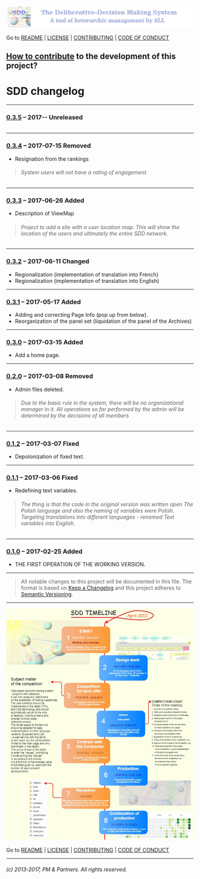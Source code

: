 ![](https://github.com/madrypiotr/SDD/blob/master/client/stylesheets/sdd_baner.jpg) 

Go to [README] | [LICENSE] | [CONTRIBUTING] | [CODE OF CONDUCT] 

## [How to contribute] to the development of this project?

# SDD changelog

---
### [0.3.5] – 2017-- **Unreleased**
>###### 
---
### [0.3.4] – 2017-07-15 **Removed**
* Resignation from the rankings
>###### System users will not have a rating of engagement.
---
### [0.3.3] – 2017-06-26 **Added**
* Description of ViewMap
>###### Project to add a site with a user location map. This will show the location of the users and ultimately the entire SDD network.
---
### [0.3.2] – 2017-06-11 **Changed**
* Regionalization (implementation of translation into French)
* Regionalization (implementation of translation into English)
---
### [0.3.1] – 2017-05-17 **Added**
* Adding and correcting Page Info (pop up from below).
* Reorganization of the panel set (liquidation of the panel of the Archives)
---
### [0.3.0] – 2017-03-15 **Added**
* Add a home page.
---
### [0.2.0] – 2017-03-08 **Removed**
* Admin files deleted.
>###### Due to the basic rule in the system, there will be no organizational manager in it. All operations so far performed by the admin will be determined by the decisions of all members
---
### [0.1.2] – 2017-03-07 **Fixed**
* Depolonization of fixed text.
---
### [0.1.1] – 2017-03-06 **Fixed**
* Redefining text variables.
>###### The thing is that the code in the original version was written open The Polish language and also the naming of variables were Polish. Targeting translations into different languages - renamed Text variables into English.
---
### [0.1.0] – 2017-02-25 **Added**
* THE FIRST OPERATION OF THE WORKING VERSION.

---
> All notable changes to this project will be documented in this file.
> The format is based on [Keep a Changelog](http://keepachangelog.com/)
> and this project adheres to [Semantic Versioning](http://semver.org/).

---

![](https://github.com/madrypiotr/SDD/blob/master/client/stylesheets/SDD_TIMELINE.jpg) 

Go to [README] | [LICENSE] | [CONTRIBUTING] | [CODE OF CONDUCT] 

---
###### (c) 2013-2017, PM & Partners. All rights reserved.

[0.3.5]: https://github.com/madrypiotr/SDD
[0.3.4]: https://github.com/madrypiotr/SDD/commit/fe41e173ba88ee22e05f49a503d7a7852d9d8185
[0.3.3]: https://github.com/madrypiotr/SDD/commits?author=madrypiotr&since=2017-06-25T22:00:00Z&until=2017-06-26T22:00:00Z
[0.3.2]: https://github.com/madrypiotr/SDD/commits?author=madrypiotr&since=2017-06-10T22:00:00Z&until=2017-06-11T22:00:00Z
[0.3.1]: https://github.com/madrypiotr/SDD/commits?author=madrypiotr&since=2017-05-16T22:00:00Z&until=2017-05-17T22:00:00Z
[0.3.0]: https://github.com/madrypiotr/SDD/commit/b9a6d5d80d5e6f69b648559b003f37658d84f694
[0.2.0]: https://github.com/madrypiotr/SDD/commit/e0f91c2b9de34c5b8497c377a1dae410328ced52
[0.1.2]: https://github.com/madrypiotr/SDD/commit/fe9209e33704a14538703542159ccad418332789
[0.1.1]: https://github.com/madrypiotr/SDD/commit/9e116a6ae6b9e82c830546122e4b199daac636df
[0.1.0]: https://github.com/madrypiotr/SDD/commit/d27df117166d653f91bbc33430f21cb8584d21f9
[README]: https://github.com/madrypiotr/SDD/blob/master/README.md
[LICENSE]: https://github.com/madrypiotr/SDD/blob/master/LICENSE.md
[CONTRIBUTING]: https://github.com/madrypiotr/SDD/blob/master/CONTRIBUTING.md
[How to contribute]: https://github.com/madrypiotr/SDD/blob/master/HOW-TO-CONTRIBUTE.md
[CODE OF CONDUCT]: https://github.com/madrypiotr/SDD/blob/master/CODE-OF-CONDUCT.md
